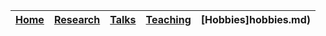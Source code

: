| [Home](README.md) | [Research](research.md) | [Talks](talks.md) | [Teaching](teaching.md) | [Hobbies]hobbies.md) |
| --- | --- | --- | --- | --- |

